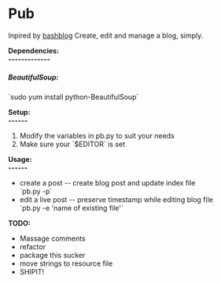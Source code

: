 Pub
======

<p>Inpired by 
<a href="https://github.com/carlesfe/bashblog/blob/master/bb.sh">bashblog</a>
Create, edit and manage a blog, simply.
</p>

<b>Dependencies:</b><br>
<b>-------------</b>
<h5>BeautifulSoup:</h5> `sudo yum install python-BeautifulSoup`

<b>Setup:</b><br>
<b>------</b>
<ol>
    <li>Modify the variables in pb.py to suit your needs</li>
    <li>Make sure your `$EDITOR` is set</li>
</ol>

<b>Usage:</b><br>
<b>------</b>
<ul>
    <li>create a post -- create blog post and update index file</li>
         `pb.py -p`
    <li>edit a live post -- preserve timestamp while editing blog file</li>
         `pb.py -e 'name of existing file'`
</ul>

<b>TODO:</b>
    <ul>
        <li>Massage comments</li>
        <li>refactor</li>
        <li>package this sucker</li>
        <li>move strings to resource file</li>
        <li>SHIPIT!</li>
    </ul>
    
